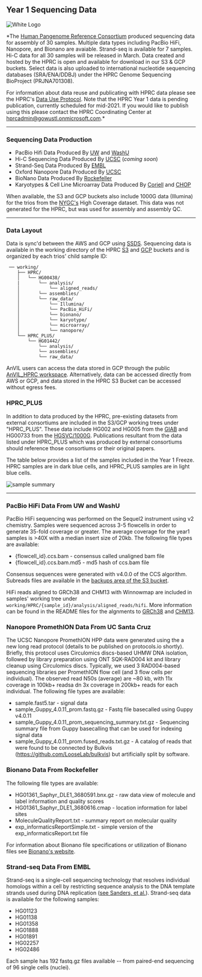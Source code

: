 ## Year 1 Sequencing Data

![White Logo](https://s3-us-west-2.amazonaws.com/human-pangenomics/backup/logo-proof-full.png)

*The [Human Pangenome Reference Consortium](https://humanpangenome.org/) produced sequencing data for assembly of 30 samples. Multiple data types including PacBio HiFi, Nanopore, and Bionano are avaiable. Strand-seq is available for 7 samples. Hi-C data for all 30 samples will be released in March. Data created and hosted by the HPRC is open and available for download in our S3 & GCP buckets. Select data is also uploaded to international nucleotide sequencing databases (SRA/ENA/DDBJ) under the HPRC Genome Sequencing BioProject (PRJNA701308). 

For information about data reuse and publicating with HPRC data please see the HPRC's [Data Use Protocol](https://humanpangenome.org/data-use-protocol/). Note that the HPRC Year 1 data is pending publication, currently scheduled for mid-2021. If you would like to publish using this please contact the HPRC Coordinating Center at hprcadmin@gowustl.onmicrosoft.com.*

------------------

### Sequencing Data Production
* PacBio Hifi Data Produced By [UW](https://eichlerlab.gs.washington.edu/) and [WashU](https://www.genome.wustl.edu/)
* Hi-C Sequencing Data Produced By [UCSC](https://pgl.soe.ucsc.edu/) (*coming soon*)
* Strand-Seq Data Produced By [EMBL](https://www.embl.de/research/units/genome_biology/korbel/)
* Oxford Nanopore Data Produced By [UCSC](https://nanopore.soe.ucsc.edu/about)
* BioNano Data Produced By [Rockefeller](https://www.rockefeller.edu/research/vertebrate-genomes-project/vertebrate-genome-lab/)
* Karyotypes & Cell Line Microarray Data Produced By [Coriell](https://www.coriell.org/) and [CHOP](https://caglab.org/)

When available, the S3 and GCP buckets also include 1000G data (Illumina) for the trios from the [NYGC's](https://www.nygenome.org/) High Coverage dataset. This data was not generated for the HPRC, but was used for assembly and assembly QC.

------------------

### Data Layout
Data is sync'd between the AWS and GCP using [SSDS](https://github.com/DataBiosphere/ssds). Sequencing data is available in the working directory of the HPRC [S3](https://s3-us-west-2.amazonaws.com/human-pangenomics/index.html?prefix=working/) and [GCP](https://console.cloud.google.com/storage/browser/fc-4310e737-a388-4a10-8c9e-babe06aaf0cf/working?authuser=0) buckets and is organized by each trios' child sample ID:
```
 ── working/
    ├── HPRC/
    │   └── HG00438/
    |       └── analysis/
    │           └── aligned_reads/
    │       └── assemblies/
    │       └── raw_data/
    │           └── Illumina/
    │           └── PacBio_HiFi/
    │           └── bionano/
    │           └── karyotype/
    │           └── microarray/
    │           └── nanopore/     
    └── HPRC_PLUS/
        └── HG01442/
            └── analysis/        
            └── assemblies/
            └── raw_data/
```
AnVIL users can access the data stored in GCP through the public [AnVIL_HPRC workspace](https://app.terra.bio/#workspaces/anvil-datastorage/AnVIL_HPRC). Alternatively, data can be accessed directly from AWS or GCP, and data stored in the HPRC S3 Bucket can be accessed without egress fees.

### HPRC_PLUS
In addition to data produced by the HPRC, pre-existing datasets from external consortiums are included in the S3/GCP working trees under "HPRC_PLUS". These data include HG002 and HG005 from the [GIAB](https://www.nist.gov/programs-projects/genome-bottle) and HG00733 from the [HGSVC/1000G](https://www.internationalgenome.org/human-genome-structural-variation-consortium/). Publications resultant from the data listed under HPRC_PLUS which was produced by external consortiums should reference those consortiums or their original papers.

The table below provides a list of the samples included in the Year 1 Freeze. HPRC samples are in dark blue cells, and HPRC_PLUS samples are in light blue cells. 

![sample summary](https://s3-us-west-2.amazonaws.com/human-pangenomics/backup/Year1_Samples.png)

------------------

### PacBio HiFi Data From UW and WashU

PacBio HiFi sequencing was performed on the Sequel2 instrument using v2 chemistry. Samples were sequenced across 3-5 flowcells in order to generate 35-fold coverage or greater. The average coverage for the year1 samples is >40X with a median insert size of 20kb. The following file types are available:

* {flowcell_id}.ccs.bam - consensus called unaligned bam file
* {flowcell_id}.ccs.bam.md5 - md5 hash of ccs.bam file

Consensus sequences were generated with v4.0.0 of the CCS algorithm. Subreads files are available in the [backups area of the S3 bucket](https://s3-us-west-2.amazonaws.com/human-pangenomics/index.html?prefix=backup/submissions/). 

HiFi reads aligned to GRCh38 and CHM13 with Winnowmap are included in samples' working tree under ```working/HPRC/{sample_id}/analysis/aligned_reads/hifi```. More information can be found in the README files for the algnments to [GRCh38](https://s3-us-west-2.amazonaws.com/human-pangenomics/submissions/93e97bf0-416a-11eb-b378-0242ac130002--WUSTL_Winnowmap_HiFi_Alignments_Y1Freeze/GRCh38/README) and [CHM13](https://s3-us-west-2.amazonaws.com/human-pangenomics/submissions/93e97bf0-416a-11eb-b378-0242ac130002--WUSTL_Winnowmap_HiFi_Alignments_Y1Freeze/CHM13v1Y/README). 

### Nanopore PromethION Data From UC Santa Cruz

The UCSC Nanopore PromethION HPP data were generated using the a new long read protocol (details to be published on protocols.io shortly). Briefly, this protocol uses Circulomics discs-based UHMW DNA isolation, followed by library preparation using ONT SQK-RAD004 kit and library cleanup using Circulomics discs. Typically, we used 3 RAD004-based sequencing libraries per PromethION flow cell (and 3 flow cells per individual). The observed read N50s (average) are ~80 kb, with 11x coverage in 100kb+ readsa dn 3x coverage in 200kb+ reads for each individual. The following file types are available: 
* sample.fast5.tar - signal data
* sample_Guppy_4.0.11_prom.fastq.gz - Fastq file basecalled using Guppy v4.0.11
* sample_Guppy_4.0.11_prom_sequencing_summary.txt.gz - Sequencing summary file from Guppy basecalling that can be used for indexing signal data
* sample_Guppy_4.0.11_prom.fused_reads.txt.gz - A catalog of reads that were found to be connected by Bulkvis (https://github.com/LooseLab/bulkvis) but artificially split by software. 

### Bionano Data From Rockefeller

The following file types are available:

* HG01361_Saphyr_DLE1_3680591.bnx.gz - raw data view of molecule and label information and quality scores
* HG01361_Saphyr_DLE1_3680616.cmap - location information for label sites
* MoleculeQualityReport.txt - summary report on molecular quality
* exp_informaticsReportSimple.txt - simple version of the exp_informaticsReport.txt file

For information about Bionano file specifications or utilization of Bionano files see [Bionano's website](https://bionanogenomics.com/support-page/data-analysis-documentation/).

### Strand-seq Data From EMBL

Strand-seq is a single-cell sequencing technology that resolves individual homologs within a cell by restricting sequence analysis to the DNA template strands used during DNA replication ([see Sanders, et al.](https://www.nature.com/articles/nprot.2017.029)). Strand-seq data is available for the following samples:

* HG01123
* HG01138
* HG01358
* HG01888
* HG01891
* HG02257
* HG02486

Each sample has 192 fastq.gz files available -- from paired-end sequencing of 96 single cells (nuclei).
